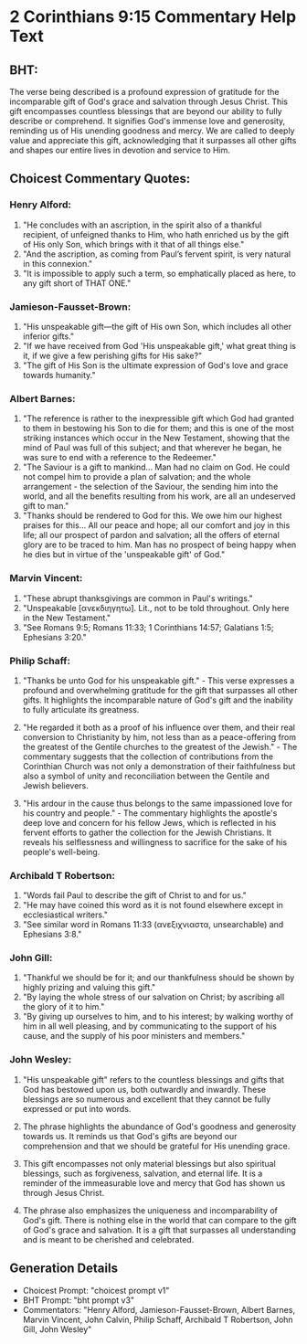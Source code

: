 # 2 Corinthians 9:15 Commentary Help Text

## BHT:
The verse being described is a profound expression of gratitude for the incomparable gift of God's grace and salvation through Jesus Christ. This gift encompasses countless blessings that are beyond our ability to fully describe or comprehend. It signifies God's immense love and generosity, reminding us of His unending goodness and mercy. We are called to deeply value and appreciate this gift, acknowledging that it surpasses all other gifts and shapes our entire lives in devotion and service to Him.

## Choicest Commentary Quotes:
### Henry Alford:
1. "He concludes with an ascription, in the spirit also of a thankful recipient, of unfeigned thanks to Him, who hath enriched us by the gift of His only Son, which brings with it that of all things else."
2. "And the ascription, as coming from Paul’s fervent spirit, is very natural in this connexion."
3. "It is impossible to apply such a term, so emphatically placed as here, to any gift short of THAT ONE."

### Jamieson-Fausset-Brown:
1. "His unspeakable gift—the gift of His own Son, which includes all other inferior gifts." 
2. "If we have received from God 'His unspeakable gift,' what great thing is it, if we give a few perishing gifts for His sake?" 
3. "The gift of His Son is the ultimate expression of God's love and grace towards humanity."

### Albert Barnes:
1. "The reference is rather to the inexpressible gift which God had granted to them in bestowing his Son to die for them; and this is one of the most striking instances which occur in the New Testament, showing that the mind of Paul was full of this subject; and that wherever he began, he was sure to end with a reference to the Redeemer."
2. "The Saviour is a gift to mankind... Man had no claim on God. He could not compel him to provide a plan of salvation; and the whole arrangement - the selection of the Saviour, the sending him into the world, and all the benefits resulting from his work, are all an undeserved gift to man."
3. "Thanks should be rendered to God for this. We owe him our highest praises for this... All our peace and hope; all our comfort and joy in this life; all our prospect of pardon and salvation; all the offers of eternal glory are to be traced to him. Man has no prospect of being happy when he dies but in virtue of the 'unspeakable gift' of God."

### Marvin Vincent:
1. "These abrupt thanksgivings are common in Paul's writings."
2. "Unspeakable [ανεκδιηγητω]. Lit., not to be told throughout. Only here in the New Testament."
3. "See Romans 9:5; Romans 11:33; 1 Corinthians 14:57; Galatians 1:5; Ephesians 3:20."

### Philip Schaff:
1. "Thanks be unto God for his unspeakable gift." - This verse expresses a profound and overwhelming gratitude for the gift that surpasses all other gifts. It highlights the incomparable nature of God's gift and the inability to fully articulate its greatness.

2. "He regarded it both as a proof of his influence over them, and their real conversion to Christianity by him, not less than as a peace-offering from the greatest of the Gentile churches to the greatest of the Jewish." - The commentary suggests that the collection of contributions from the Corinthian Church was not only a demonstration of their faithfulness but also a symbol of unity and reconciliation between the Gentile and Jewish believers.

3. "His ardour in the cause thus belongs to the same impassioned love for his country and people." - The commentary highlights the apostle's deep love and concern for his fellow Jews, which is reflected in his fervent efforts to gather the collection for the Jewish Christians. It reveals his selflessness and willingness to sacrifice for the sake of his people's well-being.

### Archibald T Robertson:
1. "Words fail Paul to describe the gift of Christ to and for us."
2. "He may have coined this word as it is not found elsewhere except in ecclesiastical writers."
3. "See similar word in Romans 11:33 (ανεξιχνιαστα, unsearchable) and Ephesians 3:8."

### John Gill:
1. "Thankful we should be for it; and our thankfulness should be shown by highly prizing and valuing this gift."
2. "By laying the whole stress of our salvation on Christ; by ascribing all the glory of it to him."
3. "By giving up ourselves to him, and to his interest; by walking worthy of him in all well pleasing, and by communicating to the support of his cause, and the supply of his poor ministers and members."

### John Wesley:
1. "His unspeakable gift" refers to the countless blessings and gifts that God has bestowed upon us, both outwardly and inwardly. These blessings are so numerous and excellent that they cannot be fully expressed or put into words.

2. The phrase highlights the abundance of God's goodness and generosity towards us. It reminds us that God's gifts are beyond our comprehension and that we should be grateful for His unending grace.

3. This gift encompasses not only material blessings but also spiritual blessings, such as forgiveness, salvation, and eternal life. It is a reminder of the immeasurable love and mercy that God has shown us through Jesus Christ.

4. The phrase also emphasizes the uniqueness and incomparability of God's gift. There is nothing else in the world that can compare to the gift of God's grace and salvation. It is a gift that surpasses all understanding and is meant to be cherished and celebrated.


## Generation Details
- Choicest Prompt: "choicest prompt v1"
- BHT Prompt: "bht prompt v3"
- Commentators: "Henry Alford, Jamieson-Fausset-Brown, Albert Barnes, Marvin Vincent, John Calvin, Philip Schaff, Archibald T Robertson, John Gill, John Wesley"
